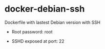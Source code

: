 # docker-debian-ssh
Dockerfile with lastest Debian version with SSH

* Root password: root

* SSHD exposed at port: 22
